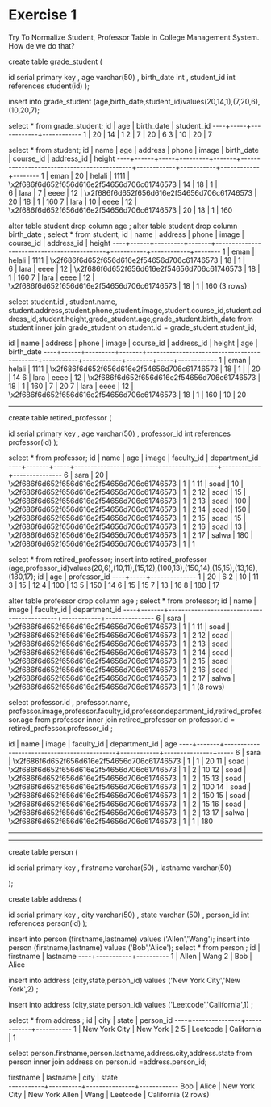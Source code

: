 # Exercise 1
Try To Normalize Student, Professor Table in College Management System. How de we do that? 

create table grade_student (

   id serial primary key ,
   age varchar(50)  ,
   birth_date int  ,
   student_id int references student(id) 
);

insert into grade_student (age,birth_date,student_id)values(20,14,1),(7,20,6),(10,20,7);

select * from grade_student;
id | age | birth_date | student_id 
----+-----+------------+------------
  1 | 20  |         14 |          1
  2 | 7   |         20 |          6
  3 | 10  |         20 |          7



select * from student;
 id | name | age | address | phone |                   image                    | birth_date | course_id | address_id | height 
----+------+-----+---------+-------+--------------------------------------------+------------+-----------+------------+--------
  1 | eman |  20 | helali  | 1111  | \x2f686f6d652f656d616e2f54656d706c61746573 | 14         |        18 |          1 |       
  6 | lara |   7 | eeee    | 12    | \x2f686f6d652f656d616e2f54656d706c61746573 | 20         |        18 |          1 |    160
  7 | lara |  10 | eeee    | 12    | \x2f686f6d652f656d616e2f54656d706c61746573 | 20         |        18 |          1 |    160



alter table student  drop column age ; 
alter table student  drop column birth_date ; 
select * from student;
id | name | address | phone |                   image                    | course_id | address_id | height 
----+------+---------+-------+--------------------------------------------+-----------+------------+--------
  1 | eman | helali  | 1111  | \x2f686f6d652f656d616e2f54656d706c61746573 |        18 |          1 |       
  6 | lara | eeee    | 12    | \x2f686f6d652f656d616e2f54656d706c61746573 |        18 |          1 |    160
  7 | lara | eeee    | 12    | \x2f686f6d652f656d616e2f54656d706c61746573 |        18 |          1 |    160
(3 rows)


select student.id , student.name, student.address,student.phone,student.image,student.course_id,student.address_id,student.height,grade_student.age,grade_student.birth_date from student inner join grade_student on student.id = grade_student.student_id;

 id | name | address | phone |                   image                    | course_id | address_id | height | age | birth_date 
----+------+---------+-------+--------------------------------------------+-----------+------------+--------+-----+------------
  1 | eman | helali  | 1111  | \x2f686f6d652f656d616e2f54656d706c61746573 |        18 |          1 |        | 20  |         14
  6 | lara | eeee    | 12    | \x2f686f6d652f656d616e2f54656d706c61746573 |        18 |          1 |    160 | 7   |         20
  7 | lara | eeee    | 12    | \x2f686f6d652f656d616e2f54656d706c61746573 |        18 |          1 |    160 | 10  |         20


_______________________________________________________________________________________________________________________________________________________________________________

create table retired_professor (

   id serial primary key ,
   age varchar(50)  ,
   professor_id int references professor(id) 
);



select * from professor;
id | name  | age |                   image                    | faculty_id | department_id 
----+-------+-----+--------------------------------------------+------------+---------------
  6 | sara  |  20 | \x2f686f6d652f656d616e2f54656d706c61746573 |          1 |             1
 11 | soad  |  10 | \x2f686f6d652f656d616e2f54656d706c61746573 |          1 |             2
 12 | soad  |  15 | \x2f686f6d652f656d616e2f54656d706c61746573 |          1 |             2
 13 | soad  | 100 | \x2f686f6d652f656d616e2f54656d706c61746573 |          1 |             2
 14 | soad  | 150 | \x2f686f6d652f656d616e2f54656d706c61746573 |          1 |             2
 15 | soad  |  15 | \x2f686f6d652f656d616e2f54656d706c61746573 |          1 |             2
 16 | soad  |  13 | \x2f686f6d652f656d616e2f54656d706c61746573 |          1 |             2
 17 | salwa | 180 | \x2f686f6d652f656d616e2f54656d706c61746573 |          1 |             1



select * from retired_professor;
insert into retired_professor (age,professor_id)values(20,6),(10,11),(15,12),(100,13),(150,14),(15,15),(13,16),(180,17);
id | age | professor_id 
----+-----+--------------
  1 | 20  |            6
  2 | 10  |           11
  3 | 15  |           12
  4 | 100 |           13
  5 | 150 |           14
  6 | 15  |           15
  7 | 13  |           16
  8 | 180 |           17
  
  
  
 alter table professor  drop column age ; 
 select * from professor;
id | name  |                   image                    | faculty_id | department_id 
----+-------+--------------------------------------------+------------+---------------
  6 | sara  | \x2f686f6d652f656d616e2f54656d706c61746573 |          1 |             1
 11 | soad  | \x2f686f6d652f656d616e2f54656d706c61746573 |          1 |             2
 12 | soad  | \x2f686f6d652f656d616e2f54656d706c61746573 |          1 |             2
 13 | soad  | \x2f686f6d652f656d616e2f54656d706c61746573 |          1 |             2
 14 | soad  | \x2f686f6d652f656d616e2f54656d706c61746573 |          1 |             2
 15 | soad  | \x2f686f6d652f656d616e2f54656d706c61746573 |          1 |             2
 16 | soad  | \x2f686f6d652f656d616e2f54656d706c61746573 |          1 |             2
 17 | salwa | \x2f686f6d652f656d616e2f54656d706c61746573 |          1 |             1
(8 rows)

select professor.id , professor.name, professor.image,professor.faculty_id,professor.department_id,retired_professor.age from professor inner join retired_professor on professor.id = retired_professor.professor_id ;

id | name  |                   image                    | faculty_id | department_id | age 
----+-------+--------------------------------------------+------------+---------------+-----
  6 | sara  | \x2f686f6d652f656d616e2f54656d706c61746573 |          1 |             1 | 20
 11 | soad  | \x2f686f6d652f656d616e2f54656d706c61746573 |          1 |             2 | 10
 12 | soad  | \x2f686f6d652f656d616e2f54656d706c61746573 |          1 |             2 | 15
 13 | soad  | \x2f686f6d652f656d616e2f54656d706c61746573 |          1 |             2 | 100
 14 | soad  | \x2f686f6d652f656d616e2f54656d706c61746573 |          1 |             2 | 150
 15 | soad  | \x2f686f6d652f656d616e2f54656d706c61746573 |          1 |             2 | 15
 16 | soad  | \x2f686f6d652f656d616e2f54656d706c61746573 |          1 |             2 | 13
 17 | salwa | \x2f686f6d652f656d616e2f54656d706c61746573 |          1 |             1 | 180



________________________________________________________________________________________________________________________________________________________________________________
________________________________________________________________________________________________________________________________________________________________________________


create table person (

   id serial primary key ,
    firstname varchar(50) ,
	lastname varchar(50) 


);

create table address (

   id serial primary key ,
   city varchar(50)  ,
   state varchar (50) ,
   person_id int references person(id) 
);

insert into person (firstname,lastname) values ('Allen','Wang');
insert into person (firstname,lastname) values ('Bob','Alice');
select * from person ;
id | firstname | lastname 
----+-----------+----------
  1 | Allen     | Wang
  2 | Bob       | Alice

insert into address (city,state,person_id) values ('New York City','New York',2) ;

insert into address (city,state,person_id) values ('Leetcode','California',1) ;

select * from address ;
 id |     city      |   state    | person_id 
----+---------------+------------+-----------
  1 | New York City | New York   |         2
  5 | Leetcode      | California |         1


select person.firstname,person.lastname,address.city,address.state from person inner join address on person.id =address.person_id;

 firstname | lastname |     city      |   state    
-----------+----------+---------------+------------
 Bob       | Alice    | New York City | New York
 Allen     | Wang     | Leetcode      | California
(2 rows)

